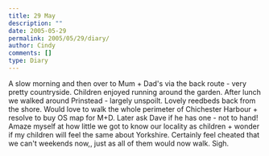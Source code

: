 ```yaml
---
title: 29 May
description: ""
date: 2005-05-29
permalink: 2005/05/29/diary/
author: Cindy
comments: []
type: Diary
---
```


A slow morning and then over to Mum + Dad's via the back route - very pretty countryside. Children enjoyed running around the garden. After lunch we walked around Prinstead - largely unspoilt. Lovely reedbeds back from the shore. Would love to walk the whole perimeter of Chichester Harbour + resolve to buy OS map for M+D. Later ask Dave if he has one - not to hand! Amaze myself at how little we got to know our locality as children + wonder if my children will feel the same about Yorkshire. Certainly feel cheated that we can't weekends now,, just as all of them would now walk. Sigh.
